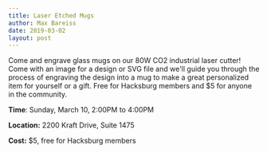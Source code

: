 ```yaml
---
title: Laser Etched Mugs
author: Max Bareiss
date: 2019-03-02
layout: post
---
```


Come and engrave glass mugs on our 80W CO2 industrial laser cutter!
Come with an image for a design or SVG file and we'll guide you through the process of engraving the design into a mug to make a great personalized item for yourself or a gift.
Free for Hacksburg members and $5 for anyone in the community.

**Time**: Sunday, March 10, 2:00PM to 4:00PM

**Location:** 2200 Kraft Drive, Suite 1475

**Cost:** $5, free for Hacksburg members
